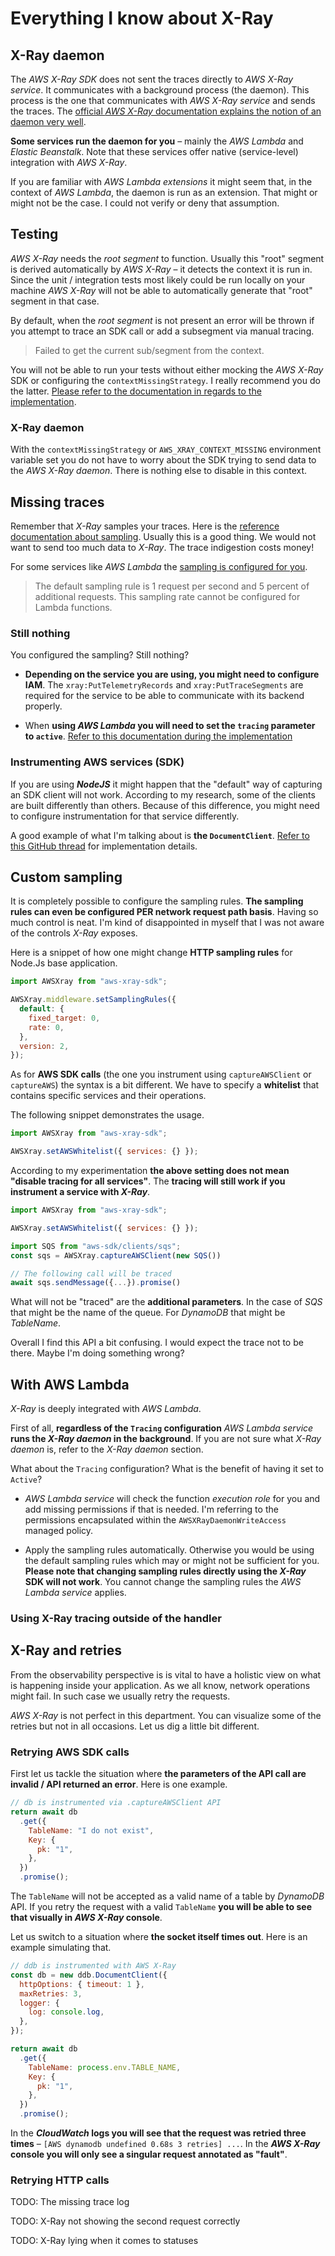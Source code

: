 # Everything I know about X-Ray

## X-Ray daemon

The _AWS X-Ray SDK_ does not sent the traces directly to _AWS X-Ray service_. It communicates with a background process (the daemon).
This process is the one that communicates with _AWS X-Ray service_ and sends the traces. The [official _AWS X-Ray_ documentation explains the notion of an daemon very well](https://docs.aws.amazon.com/xray/latest/devguide/xray-daemon.html).

**Some services run the daemon for you** – mainly the _AWS Lambda_ and _Elastic Beanstalk_. Note that these services offer native (service-level) integration with _AWS X-Ray_.

If you are familiar with _AWS Lambda extensions_ it might seem that, in the context of _AWS Lambda_, the daemon is run as an extension. That might or might not be the case.
I could not verify or deny that assumption.

## Testing

_AWS X-Ray_ needs the _root segment_ to function. Usually this "root" segment is derived automatically by _AWS X-Ray_ – it detects the context it is run in.
Since the unit / integration tests most likely could be run locally on your machine _AWS X-Ray_ will not be able to automatically generate that "root" segment in that case.

By default, when the _root segment_ is not present an error will be thrown if you attempt to trace an SDK call or add a subsegment via manual tracing.

> Failed to get the current sub/segment from the context.

You will not be able to run your tests without either mocking the _AWS X-Ray_ SDK or configuring the `contextMissingStrategy`.
I really recommend you do the latter. [Please refer to the documentation in regards to the implementation](https://github.com/aws/aws-xray-sdk-node/tree/master/packages/core#context-missing-strategy-configuration).

### X-Ray daemon

With the `contextMissingStrategy` or `AWS_XRAY_CONTEXT_MISSING` environment variable set you do not have to worry about the SDK trying to send data to the _AWS X-Ray daemon_.
There is nothing else to disable in this context.

## Missing traces

Remember that _X-Ray_ samples your traces. Here is the [reference documentation about sampling](https://docs.aws.amazon.com/xray/latest/devguide/xray-concepts.html#xray-concepts-sampling).
Usually this is a good thing. We would not want to send too much data to _X-Ray_. The trace indigestion costs money!

For some services like _AWS Lambda_ the [sampling is configured for you](https://docs.aws.amazon.com/lambda/latest/dg/services-xray.html).

> The default sampling rule is 1 request per second and 5 percent of additional requests. This sampling rate cannot be configured for Lambda functions.

### Still nothing

You configured the sampling? Still nothing?

- **Depending on the service you are using, you might need to configure IAM**.
  The `xray:PutTelemetryRecords` and `xray:PutTraceSegments` are required for the service to be able to communicate with its backend properly.

- When **using _AWS Lambda_ you will need to set the `tracing` parameter to `active`**. [Refer to this documentation during the implementation](https://github.com/aws/aws-xray-sdk-node/blob/master/packages/core/README.md#usage-in-aws-lambda)

### Instrumenting AWS services (SDK)

If you are using **_NodeJS_** it might happen that the "default" way of capturing an SDK client will not work.
According to my research, some of the clients are built differently than others. Because of this difference, you might need to configure instrumentation for that service differently.

A good example of what I'm talking about is **the `DocumentClient`**. [Refer to this GitHub thread](https://github.com/aws/aws-xray-sdk-node/issues/23) for implementation details.

## Custom sampling

It is completely possible to configure the sampling rules. **The sampling rules can even be configured PER network request path basis**.
Having so much control is neat. I'm kind of disappointed in myself that I was not aware of the controls _X-Ray_ exposes.

Here is a snippet of how one might change **HTTP sampling rules** for Node.Js base application.

```js
import AWSXray from "aws-xray-sdk";

AWSXray.middleware.setSamplingRules({
  default: {
    fixed_target: 0,
    rate: 0,
  },
  version: 2,
});
```

As for **AWS SDK calls** (the one you instrument using `captureAWSClient` or `captureAWS`) the syntax is a bit different.
We have to specify a **whitelist** that contains specific services and their operations.

The following snippet demonstrates the usage.

```js
import AWSXray from "aws-xray-sdk";

AWSXray.setAWSWhitelist({ services: {} });
```

According to my experimentation **the above setting does not mean "disable tracing for all services"**.
The **tracing will still work if you instrument a service with _X-Ray_**.

```js
import AWSXray from "aws-xray-sdk";

AWSXray.setAWSWhitelist({ services: {} });

import SQS from "aws-sdk/clients/sqs";
const sqs = AWSXray.captureAWSClient(new SQS())

// The following call will be traced
await sqs.sendMessage({...}).promise()
```

What will not be "traced" are the **additional parameters**. In the case of _SQS_ that might be the name of the queue. For _DynamoDB_ that might be _TableName_.

Overall I find this API a bit confusing. I would expect the trace not to be there. Maybe I'm doing something wrong?

## With AWS Lambda

_X-Ray_ is deeply integrated with _AWS Lambda_.

First of all, **regardless of the `Tracing` configuration** _AWS Lambda service_ **runs the _X-Ray daemon_ in the background**.
If you are not sure what _X-Ray daemon_ is, refer to the _X-Ray daemon_ section.

What about the `Tracing` configuration? What is the benefit of having it set to `Active`?

- _AWS Lambda service_ will check the function _execution role_ for you and add missing permissions if that is needed.
  I'm referring to the permissions encapsulated within the `AWSXRayDaemonWriteAccess` managed policy.

- Apply the sampling rules automatically. Otherwise you would be using the default sampling rules which may or might not be sufficient for you.
  **Please note that changing sampling rules directly using the _X-Ray_ SDK will not work**. You cannot change the sampling rules the _AWS Lambda service_ applies.

### Using X-Ray tracing outside of the handler

## X-Ray and retries

From the observability perspective is is vital to have a holistic view on what is happening inside your application.
As we all know, network operations might fail. In such case we usually retry the requests.

_AWS X-Ray_ is not perfect in this department. You can visualize some of the retries but not in all occasions.
Let us dig a little bit different.

### Retrying AWS SDK calls

First let us tackle the situation where **the parameters of the API call are invalid / API returned an error**.
Here is one example.

```js
// db is instrumented via .captureAWSClient API
return await db
  .get({
    TableName: "I do not exist",
    Key: {
      pk: "1",
    },
  })
  .promise();
```

The `TableName` will not be accepted as a valid name of a table by _DynamoDB_ API.
If you retry the request with a valid `TableName` **you will be able to see that visually in _AWS X-Ray_ console**.

Let us switch to a situation where **the socket itself times out**.
Here is an example simulating that.

```js
// ddb is instrumented with AWS X-Ray
const db = new ddb.DocumentClient({
  httpOptions: { timeout: 1 },
  maxRetries: 3,
  logger: {
    log: console.log,
  },
});

return await db
  .get({
    TableName: process.env.TABLE_NAME,
    Key: {
      pk: "1",
    },
  })
  .promise();
```

In the **_CloudWatch_ logs you will see that the request was retried three times** – `[AWS dynamodb undefined 0.68s 3 retries] ...`.
In the **_AWS X-Ray_ console you will only see a singular request annotated as "fault"**.

### Retrying HTTP calls

TODO: The missing trace log

TODO: X-Ray not showing the second request correctly

TODO: X-Ray lying when it comes to statuses

